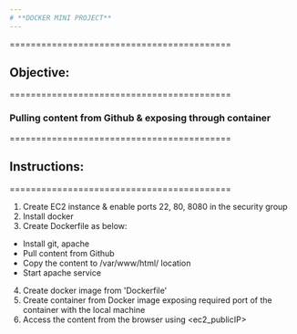 ```yaml
---
# **DOCKER MINI PROJECT**
---
```


==========================================
## Objective:
==========================================
### Pulling content from Github & exposing through container

==========================================
## Instructions:
==========================================
1. Create EC2 instance & enable ports 22, 80, 8080 in the security group
2. Install docker
3. Create Dockerfile as below:
- Install git, apache
- Pull content from Github
- Copy the content to /var/www/html/ location
- Start apache service
4. Create docker image from 'Dockerfile'
5. Create container from Docker image exposing required port of the container with the local machine
6. Access the content from the browser using <ec2_publicIP>
